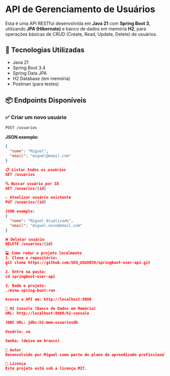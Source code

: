 # API de Gerenciamento de Usuários

Esta é uma API RESTful desenvolvida em **Java 21** com **Spring Boot 3**, utilizando **JPA (Hibernate)** e banco de dados em memória **H2**, para operações básicas de CRUD (Create, Read, Update, Delete) de usuários.

## 🚀 Tecnologias Utilizadas

- Java 21
- Spring Boot 3.4
- Spring Data JPA
- H2 Database (em memória)
- Postman (para testes)

## 📦 Endpoints Disponíveis

### ✅ Criar um novo usuário
`POST /usuarios`

**JSON exemplo:**
```json
{
  "nome": "Miguel",
  "email": "miguel@email.com"
}

📋 Listar todos os usuários
GET /usuarios

🔍 Buscar usuário por ID
GET /usuarios/{id}

✏️ Atualizar usuário existente
PUT /usuarios/{id}

JSON exemplo:
{
  "nome": "Miguel Atualizado",
  "email": "miguel.novo@email.com"
}

❌ Deletar usuário
DELETE /usuarios/{id}

💻 Como rodar o projeto localmente
1. Clone o repositório:
git clone https://github.com/SEU_USUARIO/springboot-user-api.git

2. Entre na pasta:
cd springboot-user-api

3. Rode o projeto:
./mvnw spring-boot:run

Acesse a API em: http://localhost:8080

🔎 H2 Console (Banco de Dados em Memória)
URL: http://localhost:8080/h2-console

JDBC URL: jdbc:h2:mem:usuariosdb

Usuário: sa

Senha: (deixe em branco)

🧠 Autor
Desenvolvido por Miguel como parte do plano de aprendizado profissional em Java.

📄 Licença
Este projeto está sob a licença MIT.
